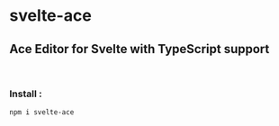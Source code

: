 # svelte-ace

<h2>Ace Editor for Svelte with TypeScript support</h2>
<br>


### Install : 
```
npm i svelte-ace
```